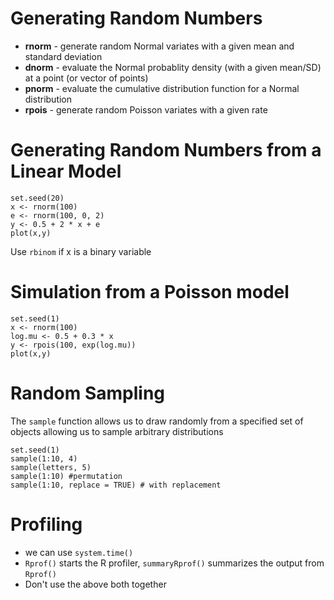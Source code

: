 # Generating Random Numbers

+ **rnorm** - generate random Normal variates with a given mean and standard deviation
+ **dnorm** - evaluate the Normal probablity density (with a given mean/SD) at a point (or vector of points)
+ **pnorm** - evaluate the cumulative distribution function for a Normal distribution
+ **rpois** - generate random Poisson variates with a given rate

# Generating Random Numbers from a Linear Model

```
set.seed(20)
x <- rnorm(100)
e <- rnorm(100, 0, 2)
y <- 0.5 + 2 * x + e
plot(x,y)
```

Use `rbinom` if x is a binary variable

# Simulation from a Poisson model

```
set.seed(1)
x <- rnorm(100)
log.mu <- 0.5 + 0.3 * x
y <- rpois(100, exp(log.mu))
plot(x,y)
```

# Random Sampling

The `sample` function allows us to draw randomly from a specified set of objects allowing us to sample arbitrary distributions

```
set.seed(1)
sample(1:10, 4)
sample(letters, 5)
sample(1:10) #permutation
sample(1:10, replace = TRUE) # with replacement
```

# Profiling

+ we can use `system.time()`
+ `Rprof()` starts the R profiler, `summaryRprof()` summarizes the output from `Rprof()`
+ Don't use the above both together

